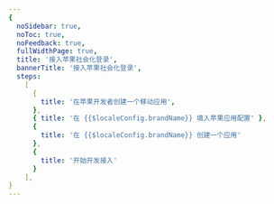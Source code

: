 ```yaml
---
{
  noSidebar: true,
  noToc: true,
  noFeedback: true,
  fullWidthPage: true,
  title: '接入苹果社会化登录',
  bannerTitle: '接入苹果社会化登录',
  steps:
    [
      {
        title: '在苹果开发者创建一个移动应用',
      },
      { title: '在 {{$localeConfig.brandName}} 填入苹果应用配置' },
      {
        title: '在 {{$localeConfig.brandName}} 创建一个应用'
      },
      {
        title: '开始开发接入'
      }
    ],
}
---
```


<IntegrationDetail backLink="/guides/connections/social"/>
